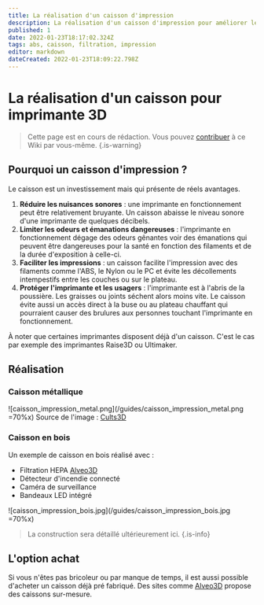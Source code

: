 ```yaml
---
title: La réalisation d'un caisson d'impression
description: La réalisation d'un caisson d'impression pour améliorer les impressions, réduire le bruit et filtrer les mauvaises odeurs
published: 1
date: 2022-01-23T18:17:02.324Z
tags: abs, caisson, filtration, impression
editor: markdown
dateCreated: 2022-01-23T18:09:22.798Z
---
```


# La réalisation d'un caisson pour imprimante 3D
> Cette page est en cours de rédaction. Vous pouvez [contribuer](/contributeur) à ce Wiki par vous-même.
{.is-warning}

## Pourquoi un caisson d'impression ?
Le caisson est un investissement mais qui présente de réels avantages.
1. **Réduire les nuisances sonores** : une imprimante en fonctionnement peut être relativement bruyante. Un caisson abaisse le niveau sonore d'une imprimante de quelques décibels. 
2. **Limiter les odeurs et émanations dangereuses** : l'imprimante en fonctionnement dégage des odeurs gênantes voir des émanations qui peuvent être dangereuses pour la santé en fonction des filaments et de la durée d'exposition à celle-ci.
3. **Faciliter les impressions** : un caisson facilite l'impression avec des filaments comme l'ABS, le Nylon ou le PC et évite les décollements intempestifs entre les couches ou sur le plateau.
4. **Protéger l'imprimante et les usagers** : l'imprimante est à l'abris de la poussière. Les graisses ou joints séchent alors moins vite. Le caisson évite aussi un accès direct à la buse ou au plateau chauffant qui pourraient causer des brulures aux personnes touchant l'imprimante en fonctionnement.

À noter que certaines imprimantes disposent déjà d'un caisson. C'est le cas par exemple des imprimantes Raise3D ou Ultimaker.

## Réalisation
### Caisson métallique
![caisson_impression_metal.png](/guides/caisson_impression_metal.png =70%x)
Source de l'image : [Cults3D](https://cults3d.com/fr/mod%C3%A8le-3d/divers/caisson-pour-imprimante-3d) 

### Caisson en bois
Un exemple de caisson en bois réalisé avec : 
- Filtration HEPA [Alveo3D](https://www.alveo3d.com/fr/filtration-imprimante-3d/)
- Détecteur d'incendie connecté
- Caméra de surveillance
- Bandeaux LED intégré

![caisson_impression_bois.jpg](/guides/caisson_impression_bois.jpg =70%x)

> La construction sera détaillé ultérieurement ici.
{.is-info}

## L'option achat
Si vous n'êtes pas bricoleur ou par manque de temps, il est aussi possible d'acheter un caisson déjà pré fabriqué.
Des sites comme [Alveo3D](https://www.alveo3d.com/fr/caissons/) propose des caissons sur-mesure.

